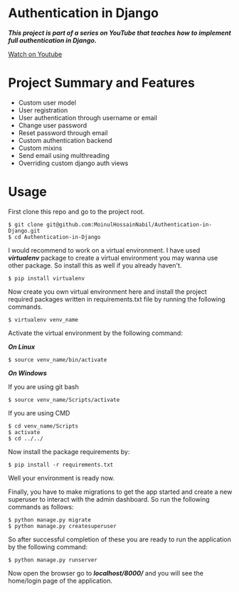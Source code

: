# Authentication in Django

***This project is part of a series on YouTube that teaches how to implement full authentication in Django.***

[Watch on Youtube](https://www.youtube.com/watch?v=nYcWtM-fU0M&list=PLoomN1iY7V9m3o1prTA-z6sxUFf9jLf8l)

Project Summary and Features
================

  + Custom user model
  + User registration
  + User authentication through username or email
  + Change user password
  + Reset password through email
  + Custom authentication backend
  + Custom mixins
  + Send email using multhreading
  + Overriding custom django auth views

Usage
=================

First clone this repo and go to the project root.

    $ git clone git@github.com:MoinulHossainNabil/Authentication-in-Django.git
    $ cd Authentication-in-Django

I would recommend to work on a virtual environment. I have used ***virtualenv*** package to create a virtual environment you may wanna use other package. So install this as well if you already haven't.

    $ pip install virtualenv
    
Now create you own virtual environment here and install the project required packages written in requirements.txt file by running the following commands.

    $ virtualenv venv_name

Activate the virtual environment by the following command:


***On Linux***

    $ source venv_name/bin/activate
    
***On Windows***

If you are using git bash

    $ source venv_name/Scripts/activate
    
If you are using CMD

    $ cd venv_name/Scripts
    $ activate
    $ cd ../../
    
    
Now install the package requirements by:

    $ pip install -r requirements.txt
    
Well your environment is ready now.

Finally, you have to make migrations to get the app started and create a new superuser to interact with the admin dashboard.
So run the following commands as follows:

    $ python manage.py migrate
    $ python manage.py createsuperuser

So after successful completion of these you are ready to run the application by the following command:

    $ python manage.py runserver
    
Now open the browser go to ***localhost/8000/*** and you will see the home/login page of the application.


